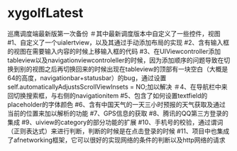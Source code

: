 # xygolfLatest
巡鹰调度端最新版第一次备份
＃其中最新调度版本中自定义了一些控件，视图
#1、自定义了一个uialertview，以及其通过手动添加布局的实现
#2、含有输入框的视图在需要输入内容的时候上移输入框的代码
#3、在UIViewcontroller添加tableview以及navigationviewcontroleller的时候，因为添加顺序的问题导致在切换到别的视图之后再切换回来的时候出现在tableview的顶部有一块空白（大概是64的高度，navigationbar+statusbar）的bug，通过设置self.automaticallyAdjustsScrollViewInsets = NO;加以解决
＃4、在导航栏中来回切换搜索框，与右侧的navigationitem
#5、包含了如何设置textfield的placeholder的字体颜色
#6、含有中国天气的一天三小时预报的天气获取及通过当前的位置来加以解析的功能
#7、GPS信息的获取
#8、腾讯的QQ第三方登录的集成
#9、uiview的category的部分功能的扩展
#10、手机号的校验，通过谓词（正则表达式）来进行判断，判断的时候是在点击登录的时候
#11、项目中也集成了afnetworking框架，它可以很好的实现网络的条件的判断以及http网络的请求
